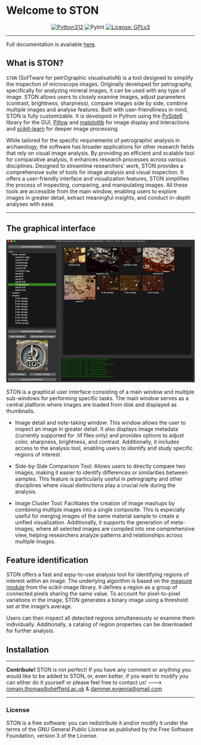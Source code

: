 # Welcome to STON


<div align="center">

[![Python312](https://img.shields.io/badge/python-3.12%2B-blue)](https://www.python.org/)
![Pylint](https://github.com/Romain-Thomas-Shef/STON/actions/workflows/pylint.yml/badge.svg)
[![License: GPLv3](https://img.shields.io/badge/License-GPLv3-blue.svg)](https://www.gnu.org/licenses/gpl-3.0)

</div>

---



Full documentation is available [here](https://romain-thomas-shef.github.io/STON/index.html).


## What is STON?

`STON` (SofTware for petrOgraphic visualisatioN) is a tool designed to simplify the inspection of microscope images. Originally developed for petrography, specifically for analyzing mineral images, it can be used with any type of image. STON allows users to closely examine images, adjust parameters (contrast, brightness, sharpness), compare images side by side, combine multiple images and analyse features.
Built with user-friendliness in mind, STON is fully customizable. It is developed in Python using the [PySide6](https://wiki.qt.io/Qt_for_Python) library for the GUI, [Pillow](https://pillow.readthedocs.io/en/stable/index.html) and [matplotlib](https://matplotlib.org/) for image display and interactions and [scikit-learn](https://scikit-learn.org/1.6/index.html) for deeper image processing.

While tailored for the specific requirements of petrographic analysis in archaeology, the software has broader applications for other research fields that rely on visual image analysis. By providing an efficient and scalable tool for comparative analysis, it enhances research processes across various disciplines. Designed to streamline researchers' work, STON provides a comprehensive suite of tools for image analysis and visual inspection. It offers a user-friendly interface and visualization features, STON simplifies the process of inspecting, comparing, and manipulating images. All these tools are accessible from the main window, enabling users to explore images in greater detail, extract meaningful insights, and conduct in-depth analyses with ease.

---

## The graphical interface

<p align="center">
<img src="./docs/source/images/frontpage/screenshot_main_window.png" width="550" height="380">
</p>

STON is a graphical user interface consisting of a main window and multiple sub-windows for performing specific tasks. The main window serves as a central platform where images are loaded from disk and displayed as thumbnails.

- Image detail and note-taking window: This window allows the user to inspect an image in greater detail. It also displays image metadata (currently supported for .tif files only) and provides options to adjust color, sharpness,
 brightness, and contrast. Additionally, it includes access to the analysis tool, enabling users to identify and study specific regions of interest.

- Side-by-Side Comparison Tool: Allows users to directly compare two images, making it easier to identify differences or similarities between samples. This feature is particularly useful in petrography and other disciplines where visual distinctions play a crucial role during the analysis.

- Image Cluster Tool: Facilitates the creation of image mashups by combining multiple images into a single composite. This is especially useful for merging images of the same material sample to create a unified visualization. Additionally, it supports the generation of meta-images, where all selected images are compiled into one comprehensive view, helping researchers analyze patterns and relationships across multiple images.

## Feature identification

STON offers a fast and eqsy-to-use analysis tool for identifying regions of interest within an image. The underlying algorithm is based on the [measure module](https://scikit-image.org/docs/stable/api/skimage.measure.html) from the scikit-image library. It defines a region as a group of connected pixels sharing the same value. To account for pixel-to-pixel variations in the image, STON generates a binary image using a threshold set at the image’s average.

Users can then inspect all detected regions simultaneously or examine them individually. Additionally, a catalog of region properties can be downloaded for further analysis.

## Installation

---

**Contribute!** STON is not perfect! If you have any comment or anything you would like to be added to STON, or, even better, if you want to modify you can either do it yourself or please feel free to contact us! ---> romain.thomas@sheffield.ac.uk & dammer.evgenia@gmail.com

---

### License

STON is a free software: you can redistribute it and/or modify it under the terms of the GNU General Public License as published by the Free Software Foundation, version 3 of the License.

